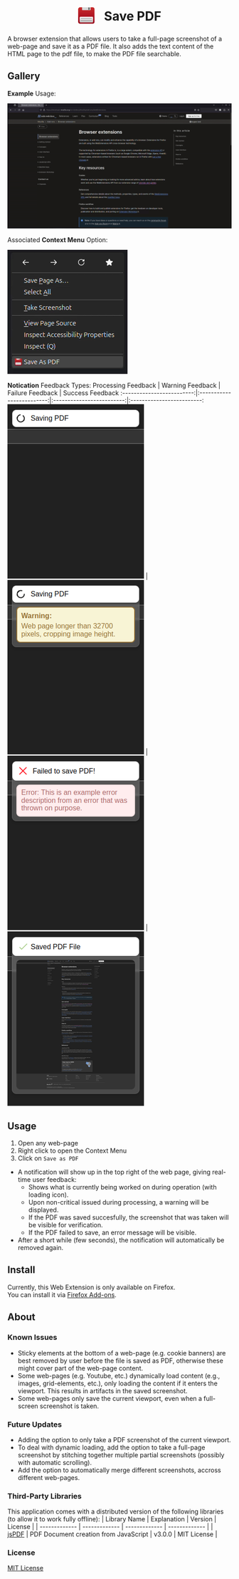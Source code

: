
<h1 style="text-align: center">
<sub>
    <img src="./assets/icons/save-pdf.svg" height="38" width="38" style="margin-right: 1ch">
</sub>
Save PDF
</h1>


A browser extension that allows users to take a full-page screenshot of a web-page and save it as a PDF file. 
It also adds the text content of the HTML page to the pdf file, to make the PDF file searchable.

## Gallery

**Example** Usage:

![Example Usage](./assets/docs/example-usage.gif)

Associated **Context Menu** Option:

![Context Menu](./assets/docs/context-menu.png)

**Notication** Feedback Types:
Processing Feedback |  Warning Feedback |  Failure Feedback |  Success Feedback
:-------------------------:|:-------------------------:|:-------------------------:|:-------------------------:
![](./assets/docs/notify-processing.png)  |  ![](./assets/docs/notify-warning.png) |  ![](./assets/docs/notify-failure.png) |  ![](./assets/docs/notify-success.png)

## Usage
1) Open any web-page
2) Right click to open the Context Menu
3) Click on `Save as PDF`

- A notification will show up in the top right of the web page, giving real-time user feedback:
    - Shows what is currently being worked on during operation (with loading icon).
    - Upon non-critical issued during processing, a warning will be displayed.
    - If the PDF was saved succesfully, the screenshot that was taken will be visible for verification.
    - If the PDF failed to save, an error message will be visible.
- After a short while (few seconds), the notification will automatically be removed again.

## Install
Currently, this Web Extension is only available on Firefox. <br>
You can install it via [Firefox Add-ons](https://addons.mozilla.org/addon/save-pdf-screenshot/).

## About
### Known Issues
- Sticky elements at the bottom of a web-page (e.g. cookie banners) are best removed by user before the file is saved as PDF, otherwise these might cover part of the web-page content.
- Some web-pages (e.g. Youtube, etc.) dynamically load content (e.g., images, grid-elements, etc.), only loading the content if it enters the viewport. This results in artifacts in the saved screenshot.
- Some web-pages only save the current viewport, even when a full-screen screenshot is taken.

### Future Updates
- Adding the option to only take a PDF screenshot of the current viewport.
- To deal with dynamic loading, add the option to take a full-page screenshot by stitching together multiple partial screenshots (possibly with automatic scrolling).
- Add the option to automatically merge different screenshots, accross different web-pages.

### Third-Party Libraries
This application comes with a distributed version of the following libraries (to allow it to work fully offline):
| Library Name  | Explanation   | Version       | License       |
| ------------- | ------------- | ------------- | ------------- |
| [jsPDF](https://github.com/parallax/jsPDF) | PDF Document creation from JavaScript | v3.0.0 | MIT License |

### License
[MIT License](./LICENSE.txt)

